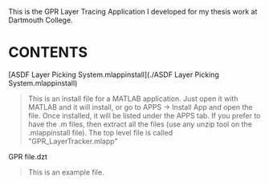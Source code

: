 
This is the GPR Layer Tracing Application I developed for my thesis work at Dartmouth College.

# CONTENTS
[ASDF Layer Picking System.mlappinstall](./ASDF Layer Picking System.mlappinstall)
> This is an install file for a MATLAB application. Just open it with MATLAB and it will install, or go to APPS -> Install App and open the file. Once installed, it will be listed under the APPS tab. If you prefer to have the .m files, then extract all the files (use any unzip tool on the .mlappinstall file). The top level file is called "GPR_LayerTracker.mlapp"

GPR file.dzt
> This is an example file.


